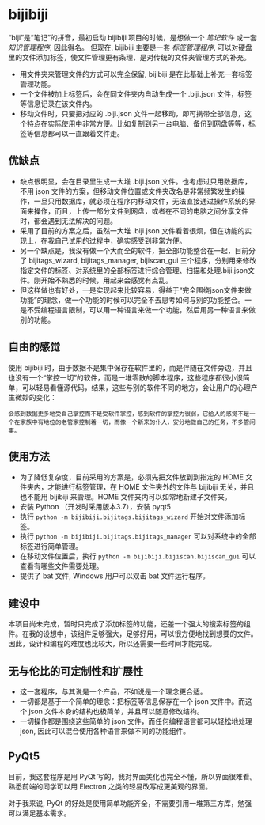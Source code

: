 # bijibiji

“biji”是“笔记”的拼音，最初启动 bijibiji 项目的时候，是想做一个 _笔记软件_ 或一套 _知识管理程序_, 因此得名。
但现在, bijibiji 主要是一套 _标签管理程序_, 可以对硬盘里的文件添加标签，使文件管理更有条理，是对传统的文件夹管理方式的补充。

- 用文件夹来管理文件的方式可以完全保留, bijibiji 是在此基础上补充一套标签管理功能。
- 一个文件被加上标签后，会在同文件夹内自动生成一个 .biji.json 文件，标签等信息记录在该文件内。
- 移动文件时，只要把对应的 .biji.json 文件一起移动，即可携带全部信息，这个特点在实际使用中非常方便。比如复制到另一台电脑、备份到网盘等等，标签等信息都可以一直跟着文件走。


## 优缺点

- 缺点很明显，会在目录里生成一大堆 .biji.json 文件。也考虑过只用数据库，不用 json 文件的方案，但移动文件位置或文件夹改名是非常频繁发生的操作，一旦只用数据库，就必须在程序内移动文件，无法直接通过操作系统的界面来操作，而且，上传一部分文件到网盘，或者在不同的电脑之间分享文件时，都会遇到无法解决的问题。
- 采用了目前的方案之后，虽然一大堆 .biji.json 文件看着很烦，但在功能的实现上，在我自己试用的过程中，确实感受到非常方便。
- 另一个缺点是，我没有做一个大而全的软件，把全部功能整合在一起，目前分了 bijitags_wizard, bijitags_manager, bijiscan_gui 三个程序，分别用来修改指定文件的标签、对系统里的全部标签进行综合管理、扫描和处理.biji.json文件。刚开始不熟悉的时候，用起来会感觉有点乱。
- 但这样做也有好处，一是实现起来比较容易，得益于“完全围绕json文件来做功能”的理念，做一个功能的时候可以完全不去思考如何与别的功能整合。一是不受编程语言限制，可以用一种语言来做一个功能，然后用另一种语言来做别的功能。


## 自由的感觉

使用 bijibiji 时，由于数据不是集中保存在软件里的，而是伴随在文件旁边，并且也没有一个“掌控一切”的软件，而是一堆零散的脚本程序，这些程序都很小很简单，可以轻易看懂源代码，结果，这些与别的软件不同的地方，会让用户的心理产生微妙的变化：

    会感到数据更多地受自己掌控而不是受软件掌控，感到软件的掌控力很弱，它给人的感觉不是一个在家族中有地位的老管家控制着一切，而像一个新来的仆人，安分地做自己的任务，不多管闲事。


## 使用方法

- 为了降低复杂度，目前采用的方案是，必须先把文件放到到指定的 HOME 文件夹内，才能进行标签管理，在 HOME 文件夹外的文件与 bijibiji 无关，并且也不能用 bijibiji 来管理。HOME 文件夹内可以如常地新建子文件夹。
- 安装 Python （开发时采用版本3.7），安装 pyqt5
- 执行 `python -m bijibiji.bijitags.bijitags_wizard` 开始对文件添加标签。
- 执行 `python -m bijibiji.bijitags.bijitags_manager` 可以对系统中的全部标签进行简单管理。
- 在移动文件位置后，执行 `python -m bijibiji.bijiscan.bijiscan_gui` 可以查看有哪些文件需要处理。
- 提供了 bat 文件, Windows 用户可以双击 bat 文件运行程序。


## 建设中

本项目尚未完成，暂时只完成了添加标签的功能，还差一个强大的搜索标签的组件。在我的设想中，该组件足够强大，足够好用，可以很方便地找到想要的文件。因此，设计和编程的难度也比较大，所以还需要一些时间才能完成。


## 无与伦比的可定制性和扩展性

- 这一套程序，与其说是一个产品，不如说是一个理念更合适。
- 一切都是基于一个简单的理念：把标签等信息保存在一个 json 文件中。而这个 json 文件本身的结构也极简单，并且可以随意修改结构。
- 一切操作都是围绕这些简单的 json 文件，而任何编程语言都可以轻松地处理 json, 因此可以混合使用各种语言来做不同的功能组件。


## PyQt5

目前，我这套程序是用 PyQt 写的，我对界面美化也完全不懂，所以界面很难看。熟悉前端的同学可以用 Electron 之类的轻易改写成更美观的界面。

对于我来说, PyQt 的好处是使用简单功能齐全，不需要引用一堆第三方库，勉强可以满足基本需求。
